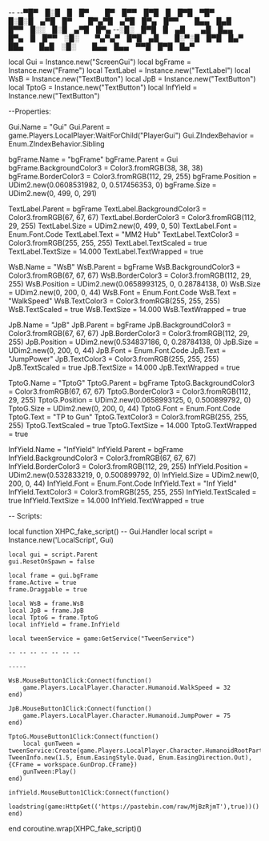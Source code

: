 -- 
--▀█▀ █░█ █ █▀   █▀ █▀▀ █▀█ █ █▀█ ▀█▀   █░█░█ ▄▀█ █▀   █▀▄▀█ ▄▀█ █▀▄ █▀▀   █▄▄ █▄█   █▀▀ █░░ █░█ ▄▀█ █▀▄
--░█░ █▀█ █ ▄█   ▄█ █▄▄ █▀▄ █ █▀▀ ░█░   ▀▄▀▄▀ █▀█ ▄█   █░▀░█ █▀█ █▄▀ ██▄   █▄█ ░█░   █▄▄ █▄▄ ▀▀█ █▀█ █▄▀

local Gui = Instance.new("ScreenGui")
local bgFrame = Instance.new("Frame")
local TextLabel = Instance.new("TextLabel")
local WsB = Instance.new("TextButton")
local JpB = Instance.new("TextButton")
local TptoG = Instance.new("TextButton")
local InfYield = Instance.new("TextButton")

--Properties:

Gui.Name = "Gui"
Gui.Parent = game.Players.LocalPlayer:WaitForChild("PlayerGui")
Gui.ZIndexBehavior = Enum.ZIndexBehavior.Sibling

bgFrame.Name = "bgFrame"
bgFrame.Parent = Gui
bgFrame.BackgroundColor3 = Color3.fromRGB(38, 38, 38)
bgFrame.BorderColor3 = Color3.fromRGB(112, 29, 255)
bgFrame.Position = UDim2.new(0.0608531982, 0, 0.517456353, 0)
bgFrame.Size = UDim2.new(0, 499, 0, 291)

TextLabel.Parent = bgFrame
TextLabel.BackgroundColor3 = Color3.fromRGB(67, 67, 67)
TextLabel.BorderColor3 = Color3.fromRGB(112, 29, 255)
TextLabel.Size = UDim2.new(0, 499, 0, 50)
TextLabel.Font = Enum.Font.Code
TextLabel.Text = "MM2 Hub"
TextLabel.TextColor3 = Color3.fromRGB(255, 255, 255)
TextLabel.TextScaled = true
TextLabel.TextSize = 14.000
TextLabel.TextWrapped = true

WsB.Name = "WsB"
WsB.Parent = bgFrame
WsB.BackgroundColor3 = Color3.fromRGB(67, 67, 67)
WsB.BorderColor3 = Color3.fromRGB(112, 29, 255)
WsB.Position = UDim2.new(0.0658993125, 0, 0.28784138, 0)
WsB.Size = UDim2.new(0, 200, 0, 44)
WsB.Font = Enum.Font.Code
WsB.Text = "WalkSpeed"
WsB.TextColor3 = Color3.fromRGB(255, 255, 255)
WsB.TextScaled = true
WsB.TextSize = 14.000
WsB.TextWrapped = true

JpB.Name = "JpB"
JpB.Parent = bgFrame
JpB.BackgroundColor3 = Color3.fromRGB(67, 67, 67)
JpB.BorderColor3 = Color3.fromRGB(112, 29, 255)
JpB.Position = UDim2.new(0.534837186, 0, 0.28784138, 0)
JpB.Size = UDim2.new(0, 200, 0, 44)
JpB.Font = Enum.Font.Code
JpB.Text = "JumpPower"
JpB.TextColor3 = Color3.fromRGB(255, 255, 255)
JpB.TextScaled = true
JpB.TextSize = 14.000
JpB.TextWrapped = true

TptoG.Name = "TptoG"
TptoG.Parent = bgFrame
TptoG.BackgroundColor3 = Color3.fromRGB(67, 67, 67)
TptoG.BorderColor3 = Color3.fromRGB(112, 29, 255)
TptoG.Position = UDim2.new(0.0658993125, 0, 0.500899792, 0)
TptoG.Size = UDim2.new(0, 200, 0, 44)
TptoG.Font = Enum.Font.Code
TptoG.Text = "TP to Gun"
TptoG.TextColor3 = Color3.fromRGB(255, 255, 255)
TptoG.TextScaled = true
TptoG.TextSize = 14.000
TptoG.TextWrapped = true

InfYield.Name = "InfYield"
InfYield.Parent = bgFrame
InfYield.BackgroundColor3 = Color3.fromRGB(67, 67, 67)
InfYield.BorderColor3 = Color3.fromRGB(112, 29, 255)
InfYield.Position = UDim2.new(0.532833219, 0, 0.500899792, 0)
InfYield.Size = UDim2.new(0, 200, 0, 44)
InfYield.Font = Enum.Font.Code
InfYield.Text = "Inf Yield"
InfYield.TextColor3 = Color3.fromRGB(255, 255, 255)
InfYield.TextScaled = true
InfYield.TextSize = 14.000
InfYield.TextWrapped = true

-- Scripts:

local function XHPC_fake_script() -- Gui.Handler 
	local script = Instance.new('LocalScript', Gui)

	local gui = script.Parent
	gui.ResetOnSpawn = false
	
	local frame = gui.bgFrame
	frame.Active = true
	frame.Draggable = true
	
	local WsB = frame.WsB
	local JpB = frame.JpB
	local TptoG = frame.TptoG
	local infYield = frame.InfYield
	
	local tweenService = game:GetService("TweenService")
	
	-- -- -- -- -- -- --
	
	-----
	
	WsB.MouseButton1Click:Connect(function()
		game.Players.LocalPlayer.Character.Humanoid.WalkSpeed = 32
	end)
	
	JpB.MouseButton1Click:Connect(function()
		game.Players.LocalPlayer.Character.Humanoid.JumpPower = 75
	end)
	
	TptoG.MouseButton1Click:Connect(function()
		local gunTween = tweenService:Create(game.Players.LocalPlayer.Character.HumanoidRootPart, TweenInfo.new(1.5, Enum.EasingStyle.Quad, Enum.EasingDirection.Out),{CFrame = workspace.GunDrop.CFrame})
		gunTween:Play()
	end)
	
	infYield.MouseButton1Click:Connect(function()
		loadstring(game:HttpGet(('https://pastebin.com/raw/MjBzRjmT'),true))()
	end)
end
coroutine.wrap(XHPC_fake_script)()
